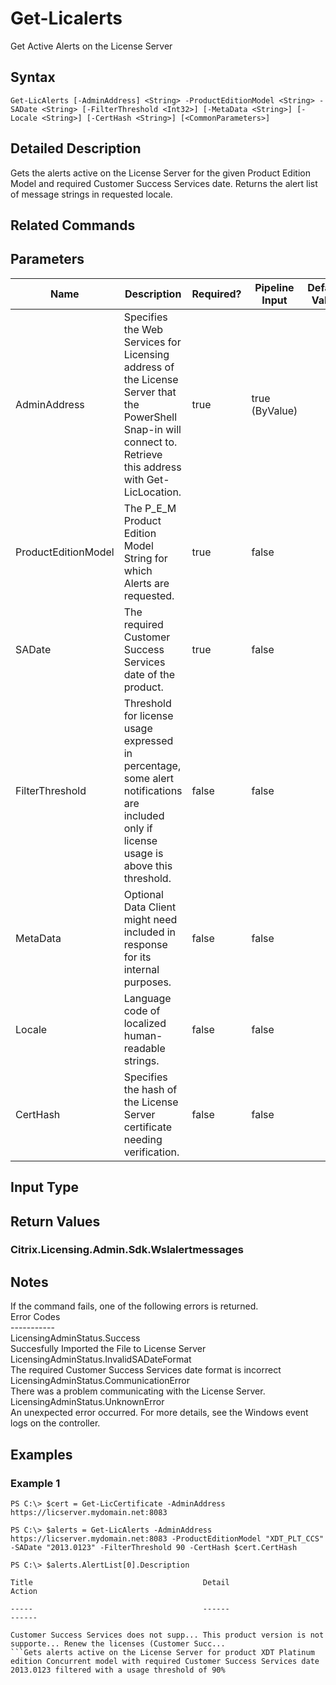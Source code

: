 ﻿
# Get-Licalerts
Get Active Alerts on the License Server
## Syntax
```
Get-LicAlerts [-AdminAddress] <String> -ProductEditionModel <String> -SADate <String> [-FilterThreshold <Int32>] [-MetaData <String>] [-Locale <String>] [-CertHash <String>] [<CommonParameters>]
```
## Detailed Description
Gets the alerts active on the License Server for the given Product Edition Model and required Customer Success Services date. Returns the alert list of message strings in requested locale.


## Related Commands

## Parameters
| Name   | Description | Required? | Pipeline Input | Default Value |
| --- | --- | --- | --- | --- |
| AdminAddress | Specifies the Web Services for Licensing address of the License Server that the PowerShell Snap-in will connect to.  Retrieve this address with Get-LicLocation. | true | true (ByValue) |  |
| ProductEditionModel | The P\_E\_M Product Edition Model String for which Alerts are requested. | true | false |  |
| SADate | The required Customer Success Services date of the product. | true | false |  |
| FilterThreshold | Threshold for license usage expressed in percentage, some alert notifications are included only if license usage is above this threshold. | false | false |  |
| MetaData | Optional Data Client might need included in response for its internal purposes. | false | false |  |
| Locale | Language code of localized human-readable strings. | false | false |  |
| CertHash | Specifies the hash of the License Server certificate needing verification. | false | false |  |

## Input Type

### 

## Return Values

### Citrix.Licensing.Admin.Sdk.Wslalertmessages

## Notes
If the command fails, one of the following errors is returned.<br>    Error Codes<br>    -----------<br>    LicensingAdminStatus.Success<br>        Succesfully Imported the File to License Server<br>    LicensingAdminStatus.InvalidSADateFormat<br>        The required Customer Success Services date format is incorrect<br>    LicensingAdminStatus.CommunicationError<br>        There was a problem communicating with the License Server.<br>    LicensingAdminStatus.UnknownError<br>        An unexpected error occurred.  For more details, see the Windows event logs on the controller.
## Examples

### Example 1
```
PS C:\> $cert = Get-LicCertificate -AdminAddress https://licserver.mydomain.net:8083

PS C:\> $alerts = Get-LicAlerts -AdminAddress https://licserver.mydomain.net:8083 -ProductEditionModel "XDT_PLT_CCS" -SADate "2013.0123" -FilterThreshold 90 -CertHash $cert.CertHash

PS C:\> $alerts.AlertList[0].Description

Title                                      Detail                                  Action

-----                                      ------                                  ------

Customer Success Services does not supp... This product version is not supporte... Renew the licenses (Customer Succ...
```Gets alerts active on the License Server for product XDT Platinum edition Concurrent model with required Customer Success Services date 2013.0123 filtered with a usage threshold of 90%
